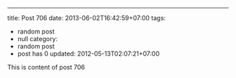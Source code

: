 ---
title: Post 706
date: 2013-06-02T16:42:59+07:00
tags:
  - random post
  - null
category:
  - random post
  - post has 0
updated: 2012-05-13T02:07:21+07:00

This is content of post 706